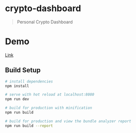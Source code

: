 # crypto-dashboard

> Personal Crypto Dashboard

# Demo

[Link](https://dist-trtjvplvzj.now.sh) 


## Build Setup

``` bash
# install dependencies
npm install

# serve with hot reload at localhost:8080
npm run dev

# build for production with minification
npm run build

# build for production and view the bundle analyzer report
npm run build --report
```

